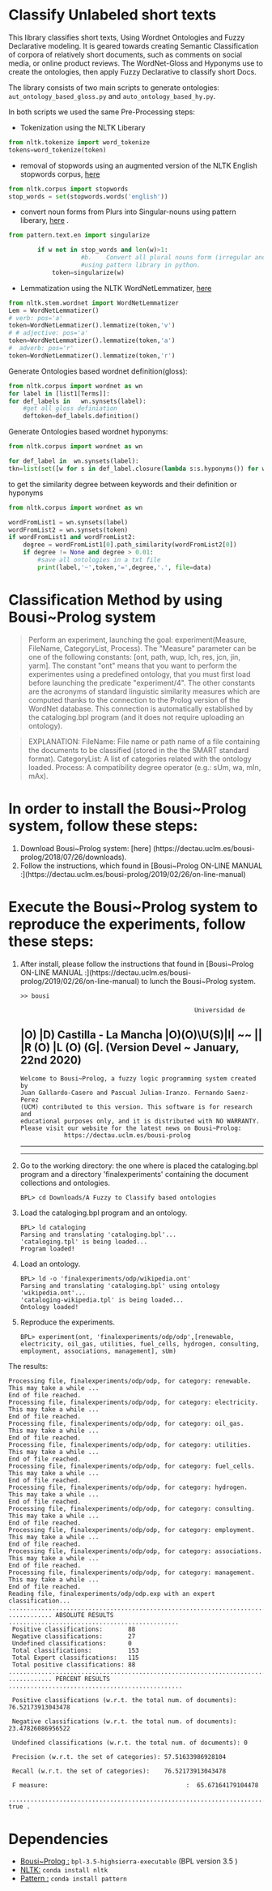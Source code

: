 #  Classify Unlabeled short texts

This library classifies short texts, Using Wordnet Ontologies and Fuzzy Declarative modeling. It is geared towards creating Semantic Classification of corpora of relatively short documents, such as comments on social media, or online product reviews. The WordNet-Gloss and Hyponyms use to create the ontologies, then apply Fuzzy Declarative to classify short Docs.

The library consists of two main scripts to generate ontologies: `aut_ontology_based_gloss.py`  and `auto_ontology_based_hy.py`. 

In both scripts we used the same Pre-Processing steps:

* Tokenization using the NLTK Liberary
```python
from nltk.tokenize import word_tokenize
tokens=word_tokenize(token)

```
* removal of stopwords using an augmented version of the NLTK English stopwords corpus, [here](http://www.nltk.org/nltk_data/)
```python
from nltk.corpus import stopwords
stop_words = set(stopwords.words('english'))

```
* convert noun forms from Plurs into Singular-nouns using pattern liberary, [here](https://github.com/clips/pattern) .
```python
from pattern.text.en import singularize

        if w not in stop_words and len(w)>1:
                    #b.    Convert all plural nouns form (irregular and regular) to singular noun form
                    #using pattern library in python.
            token=singularize(w)

```
* Lemmatization using the NLTK WordNetLemmatizer, [here](http://www.nltk.org/api/nltk.stem.html#module-nltk.stem.wordnet) 
```python
from nltk.stem.wordnet import WordNetLemmatizer
Lem = WordNetLemmatizer()
# verb: pos='a' 
token=WordNetLemmatizer().lemmatize(token,'v')
# # adjective: pos='a' 
token=WordNetLemmatizer().lemmatize(token,'a')
#  adverb: pos='r' 
token=WordNetLemmatizer().lemmatize(token,'r')
```
Generate Ontologies based wordnet definition(gloss):
```python
from nltk.corpus import wordnet as wn  
for label in [list1[Terms]]:
for def_labels in   wn.synsets(label):
    #get all gloss definiation
    deftoken=def_labels.definition()
```
Generate Ontologies based wordnet  hyponyms:
```python
from nltk.corpus import wordnet as wn  

for def_label in  wn.synsets(label):
tkn=list(set([w for s in def_label.closure(lambda s:s.hyponyms()) for w in s.lemma_names()]))
```
to get the similarity degree between keywords and their definition or hyponyms
```python
from nltk.corpus import wordnet as wn  

wordFromList1 = wn.synsets(label)
wordFromList2 = wn.synsets(token)
if wordFromList1 and wordFromList2: 
    degree = wordFromList1[0].path_similarity(wordFromList2[0])
    if degree != None and degree > 0.01:
        #save all ontologies in a txt file 
        print(label,'~',token,'=',degree,'.', file=data)
```


# Classification Method by using Bousi~Prolog system
> Perform an experiment, launching the goal: experiment(Measure, FileName, CategoryList, Process).
>The "Measure" parameter can be one of the following constants: [ont, path, wup, lch, res, jcn, jin, yarm]. 
>The constant "ont" means that you want to perform the experimentes using a predefined ontology, that you must first load before launching the predicate "experiment/4". 
>The other constants are the acronyms of standard linguistic similarity measures which are computed thanks to the connection to the Prolog version of the WordNet database. 
>This connection is automatically established by the cataloging.bpl program (and it does not require uploading an ontology). 

>EXPLANATION:
>FileName: File name or path name of a file containing the documents to be classified (stored in the the SMART standard format).
>CategoryList: A list of categories related with the ontology loaded. 
>Process: A compatibility degree operator (e.g.: sUm, wa, mIn, mAx).

# In order to install the Bousi~Prolog system, follow these steps:
<ol>
<li>Download Bousi~Prolog system: [here] (https://dectau.uclm.es/bousi-prolog/2018/07/26/downloads).
 <li> Follow the instructions, which found in [Bousi~Prolog ON-LINE MANUAL
 :](https://dectau.uclm.es/bousi-prolog/2019/02/26/on-line-manual) 
</ol>
 

 # Execute the Bousi~Prolog system to reproduce the experiments, follow these steps: 
<ol>
<li> After install, please follow the instructions that found in [Bousi~Prolog ON-LINE MANUAL :](https://dectau.uclm.es/bousi-prolog/2019/02/26/on-line-manual) to lunch the Bousi~Prolog system.

```
>> bousi
```


                                                    Universidad de
|O)               |D)                            Castilla - La Mancha
|O)(O)\U(S)|I| ~~ || |R (O) |L (O) (G|.    (Version Devel ~ January, 22nd 2020)
-----------------------------------------------------------------------------
    Welcome to Bousi~Prolog, a fuzzy logic programming system created by
    Juan Gallardo-Casero and Pascual Julian-Iranzo. Fernando Saenz-Perez
    (UCM) contributed to this version. This software is for research and
    educational purposes only, and it is distributed with NO WARRANTY.
    Please visit our website for the latest news on Bousi~Prolog:
                https://dectau.uclm.es/bousi-prolog
-----------------------------------------------------------------------------

-----------------------------------------------------------------------------


<li>Go to the working directory: the one where is placed the cataloging.bpl program and a directory 'finalexperiments' containing the document collections and ontologies.

```
BPL> cd Downloads/A Fuzzy to Classify based ontologies
```

<li> Load the cataloging.bpl program and an ontology. 
 
  ```
  BPL> ld cataloging
 Parsing and translating 'cataloging.bpl'...
 'cataloging.tpl' is being loaded...
 Program loaded!
  ```
<li>Load an ontology. 

  ```
 BPL> ld -o 'finalexperiments/odp/wikipedia.ont'
 Parsing and translating 'cataloging.bpl' using ontology 'wikipedia.ont'...
 'cataloging-wikipedia.tpl' is being loaded...
 Ontology loaded!
```
<li>Reproduce the experiments.

   ```
 BPL> experiment(ont, 'finalexperiments/odp/odp',[renewable, electricity, oil_gas, utilities, fuel_cells, hydrogen, consulting, employment, associations, management], sUm)
   ```
  </ol> 
   The results:
   
 ```
 Processing file, finalexperiments/odp/odp, for category: renewable.  This may take a while ...
 End of file reached.
 Processing file, finalexperiments/odp/odp, for category: electricity.  This may take a while ...
 End of file reached.
 Processing file, finalexperiments/odp/odp, for category: oil_gas.  This may take a while ...
 End of file reached.
 Processing file, finalexperiments/odp/odp, for category: utilities.  This may take a while ...
 End of file reached.
 Processing file, finalexperiments/odp/odp, for category: fuel_cells.  This may take a while ...
 End of file reached.
 Processing file, finalexperiments/odp/odp, for category: hydrogen.  This may take a while ...
 End of file reached.
 Processing file, finalexperiments/odp/odp, for category: consulting.  This may take a while ...
 End of file reached.
 Processing file, finalexperiments/odp/odp, for category: employment.  This may take a while ...
 End of file reached.
 Processing file, finalexperiments/odp/odp, for category: associations.  This may take a while ...
 End of file reached.
 Processing file, finalexperiments/odp/odp, for category: management.  This may take a while ...
 End of file reached.
 Reading file, finalexperiments/odp/odp.exp with an expert classification...
 .............................................................................
 ............ ABSOLUTE RESULTS ...............................................
  Positive classifications:       88
  Negative classifications:       27
  Undefined classifications:      0
  Total classifications:          153
  Total Expert classifications:   115
  Total positive classifications: 88
 .............................................................................
 ............ PERCENT RESULTS ................................................
 
  Positive classifications (w.r.t. the total num. of documents): 76.52173913043478
  
  Negative classifications (w.r.t. the total num. of documents): 23.47826086956522
  
  Undefined classifications (w.r.t. the total num. of documents): 0
  
  Precision (w.r.t. the set of categories): 57.51633986928104
  
  Recall (w.r.t. the set of categories):    76.52173913043478
  
  F measure:                                      :  65.67164179104478
  
 .............................................................................
 true .

```
# Dependencies

* [Bousi~Prolog :](https://dectau.uclm.es/bousi-prolog/2018/07/26/downloads) `bpl-3.5-highsierra-executable` (BPL version 3.5 )
* [NLTK:](https://anaconda.org/anaconda/nltk) `conda install nltk` 
* [Pattern :](https://anaconda.org/asmeurer/pattern) `conda install pattern ` 

